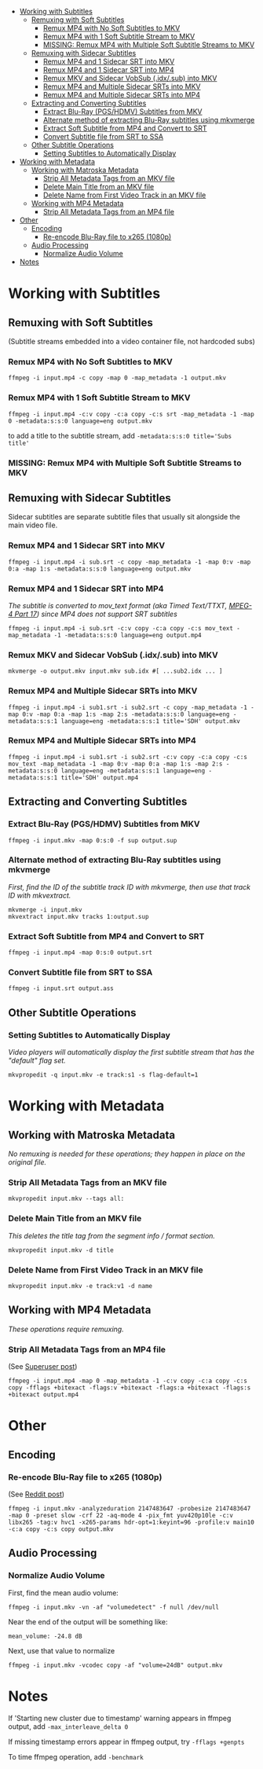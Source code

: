- [Working with Subtitles](#working-with-subtitles)
  - [Remuxing with Soft Subtitles](#remuxing-with-soft-subtitles)
    - [Remux MP4 with No Soft Subtitles to MKV](#remux-mp4-with-no-soft-subtitles-to-mkv)
    - [Remux MP4 with 1 Soft Subtitle Stream to MKV](#remux-mp4-with-1-soft-subtitle-stream-to-mkv)
    - [MISSING: Remux MP4 with Multiple Soft Subtitle Streams to MKV](#missing-remux-mp4-with-multiple-soft-subtitle-streams-to-mkv)
  - [Remuxing with Sidecar Subtitles](#remuxing-with-sidecar-subtitles)
    - [Remux MP4 and 1 Sidecar SRT into MKV](#remux-mp4-and-1-sidecar-srt-into-mkv)
    - [Remux MP4 and 1 Sidecar SRT into MP4](#remux-mp4-and-1-sidecar-srt-into-mp4)
    - [Remux MKV and Sidecar VobSub (.idx/.sub) into MKV](#remux-mkv-and-sidecar-vobsub-idxsub-into-mkv)
    - [Remux MP4 and Multiple Sidecar SRTs into MKV](#remux-mp4-and-multiple-sidecar-srts-into-mkv)
    - [Remux MP4 and Multiple Sidecar SRTs into MP4](#remux-mp4-and-multiple-sidecar-srts-into-mp4)
  - [Extracting and Converting Subtitles](#extracting-and-converting-subtitles)
    - [Extract Blu-Ray (PGS/HDMV) Subtitles from MKV](#extract-blu-ray-pgshdmv-subtitles-from-mkv)
    - [Alternate method of extracting Blu-Ray subtitles using mkvmerge](#alternate-method-of-extracting-blu-ray-subtitles-using-mkvmerge)
    - [Extract Soft Subtitle from MP4 and Convert to SRT](#extract-soft-subtitle-from-mp4-and-convert-to-srt)
    - [Convert Subtitle file from SRT to SSA](#convert-subtitle-file-from-srt-to-ssa)
  - [Other Subtitle Operations](#other-subtitle-operations)
    - [Setting Subtitles to Automatically Display](#setting-subtitles-to-automatically-display)
- [Working with Metadata](#working-with-metadata)
  - [Working with Matroska Metadata](#working-with-matroska-metadata)
    - [Strip All Metadata Tags from an MKV file](#strip-all-metadata-tags-from-an-mkv-file)
    - [Delete Main Title from an MKV file](#delete-main-title-from-an-mkv-file)
    - [Delete Name from First Video Track in an MKV file](#delete-name-from-first-video-track-in-an-mkv-file)
  - [Working with MP4 Metadata](#working-with-mp4-metadata)
    - [Strip All Metadata Tags from an MP4 file](#strip-all-metadata-tags-from-an-mp4-file)
- [Other](#other)
  - [Encoding](#encoding)
    - [Re-encode Blu-Ray file to x265 (1080p)](#re-encode-blu-ray-file-to-x265-1080p)
  - [Audio Processing](#audio-processing)
    - [Normalize Audio Volume](#normalize-audio-volume)
- [Notes](#notes)

# Working with Subtitles

## Remuxing with Soft Subtitles
(Subtitle streams embedded into a video container file, not hardcoded subs)

### Remux MP4 with No Soft Subtitles to MKV
```
ffmpeg -i input.mp4 -c copy -map 0 -map_metadata -1 output.mkv
```

### Remux MP4 with 1 Soft Subtitle Stream to MKV
```
ffmpeg -i input.mp4 -c:v copy -c:a copy -c:s srt -map_metadata -1 -map 0 -metadata:s:s:0 language=eng output.mkv
```
to add a title to the subtitle stream, add `-metadata:s:s:0 title='Subs title'`

### MISSING: Remux MP4 with Multiple Soft Subtitle Streams to MKV

## Remuxing with Sidecar Subtitles
Sidecar subtitles are separate subtitle files that usually sit alongside the main video file.

### Remux MP4 and 1 Sidecar SRT into MKV
```
ffmpeg -i input.mp4 -i sub.srt -c copy -map_metadata -1 -map 0:v -map 0:a -map 1:s -metadata:s:s:0 language=eng output.mkv
```

### Remux MP4 and 1 Sidecar SRT into MP4
*The subtitle is converted to mov_text format (aka Timed Text/TTXT, [MPEG-4 Part 17](http://en.wikipedia.org/wiki/MPEG-4_Part_17)) since MP4 does not support SRT subtitles*
```
ffmpeg -i input.mp4 -i sub.srt -c:v copy -c:a copy -c:s mov_text -map_metadata -1 -metadata:s:s:0 language=eng output.mp4
```

### Remux MKV and Sidecar VobSub (.idx/.sub) into MKV
```
mkvmerge -o output.mkv input.mkv sub.idx #[ ...sub2.idx ... ]
```

### Remux MP4 and Multiple Sidecar SRTs into MKV
```
ffmpeg -i input.mp4 -i sub1.srt -i sub2.srt -c copy -map_metadata -1 -map 0:v -map 0:a -map 1:s -map 2:s -metadata:s:s:0 language=eng -metadata:s:s:1 language=eng -metadata:s:s:1 title='SDH' output.mkv
```

### Remux MP4 and Multiple Sidecar SRTs into MP4
```
ffmpeg -i input.mp4 -i sub1.srt -i sub2.srt -c:v copy -c:a copy -c:s mov_text -map_metadata -1 -map 0:v -map 0:a -map 1:s -map 2:s -metadata:s:s:0 language=eng -metadata:s:s:1 language=eng -metadata:s:s:1 title='SDH' output.mp4
```

## Extracting and Converting Subtitles

### Extract Blu-Ray (PGS/HDMV) Subtitles from MKV
```
ffmpeg -i input.mkv -map 0:s:0 -f sup output.sup
```

### Alternate method of extracting Blu-Ray subtitles using mkvmerge
*First, find the ID of the subtitle track ID with mkvmerge, then use that track ID with mkvextract.*
```
mkvmerge -i input.mkv
mkvextract input.mkv tracks 1:output.sup
```

### Extract Soft Subtitle from MP4 and Convert to SRT
```
ffmpeg -i input.mp4 -map 0:s:0 output.srt
```

### Convert Subtitle file from SRT to SSA
```
ffmpeg -i input.srt output.ass
```

## Other Subtitle Operations

### Setting Subtitles to Automatically Display
*Video players will automatically display the first subtitle stream that has the "default" flag set.*
```
mkvpropedit -q input.mkv -e track:s1 -s flag-default=1
```

# Working with Metadata

## Working with Matroska Metadata
*No remuxing is needed for these operations; they happen in place on the original file.*

### Strip All Metadata Tags from an MKV file
```
mkvpropedit input.mkv --tags all:
```

### Delete Main Title from an MKV file
*This deletes the title tag from the segment info / format section.*
```
mkvpropedit input.mkv -d title
```

### Delete Name from First Video Track in an MKV file
```
mkvpropedit input.mkv -e track:v1 -d name
```

## Working with MP4 Metadata
*These operations require remuxing.*

### Strip All Metadata Tags from an MP4 file
(See [Superuser post](https://superuser.com/questions/441361/strip-metadata-from-all-formats-with-ffmpeg/428039#428039))
```
ffmpeg -i input.mp4 -map 0 -map_metadata -1 -c:v copy -c:a copy -c:s copy -fflags +bitexact -flags:v +bitexact -flags:a +bitexact -flags:s +bitexact output.mp4
```

# Other

## Encoding

### Re-encode Blu-Ray file to x265 (1080p)
(See [Reddit post](https://www.reddit.com/r/ffmpeg/comments/mij9mr/which_settings_for_converting_fullhd_blu_rays_to/?rdt=47933))
```
ffmpeg -i input.mkv -analyzeduration 2147483647 -probesize 2147483647 -map 0 -preset slow -crf 22 -aq-mode 4 -pix_fmt yuv420p10le -c:v libx265 -tag:v hvc1 -x265-params hdr-opt=1:keyint=96 -profile:v main10 -c:a copy -c:s copy output.mkv
```

## Audio Processing

### Normalize Audio Volume
First, find the mean audio volume:
```
ffmpeg -i input.mkv -vn -af "volumedetect" -f null /dev/null
```

Near the end of the output will be something like:

`mean_volume: -24.8 dB`

Next, use that value to normalize
```
ffmpeg -i input.mkv -vcodec copy -af "volume=24dB" output.mkv
```

# Notes

If 'Starting new cluster due to timestamp' warning appears in ffmpeg output, add `-max_interleave_delta 0`

If missing timestamp errors appear in ffmpeg output, try `-fflags +genpts`

To time ffmpeg operation, add `-benchmark`
